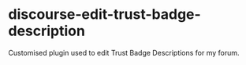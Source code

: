 # discourse-edit-trust-badge-description
Customised plugin used to edit Trust Badge Descriptions for my forum.
